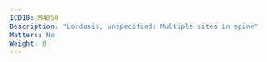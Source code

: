 ```yaml
---
ICD10: M4050
Description: "Lordosis, unspecified: Multiple sites in spine"
Matters: No
Weight: 0
---
```

